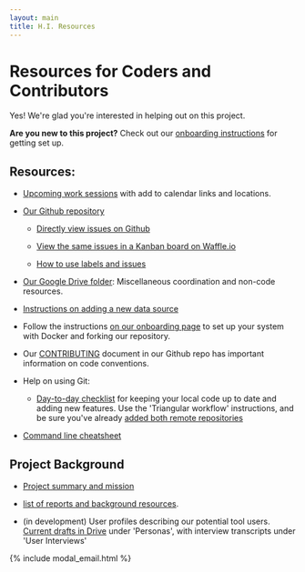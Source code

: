 ```yaml
---
layout: main
title: H.I. Resources
---
```


# Resources for Coders and Contributors
Yes! We're glad you're interested in helping out on this project.

<div class="well">
  <p><strong>Are you new to this project?</strong> Check out our <a href="{{site.baseurl}}/resources/onboarding">onboarding instructions</a> for getting set up. 
  </p>
</div>


## Resources:

* [Upcoming work sessions]({{site.baseurl}}/resources/latest) with add to calendar links and locations.

* [Our Github repository](https://github.com/codefordc/housing-insights)

    * [Directly view issues on Github](https://github.com/codefordc/housing-insights/issues)

    * [View the same issues in a Kanban board on Waffle.io](https://waffle.io/codefordc/housing-insights)

    * [How to use labels and issues](TODO)

* [Our Google Drive folder](https://drive.google.com/drive/folders/0B6iVubS2zjk4V2dLWXkzemVFbnc?usp=sharing): Miscellaneous coordination and non-code resources.

* [Instructions on adding a new data source]({{site.baseurl}}/resources/adding-data-sources.html)

* Follow the instructions [on our onboarding page]({{site.baseurl}}/resources/onboarding) to set up your system with Docker and forking our repository. 

* Our [CONTRIBUTING](https://github.com/codefordc/housing-insights/blob/master/CONTRIBUTING.md) document in our Github repo has important information on code conventions.

* Help on using Git:

    * [Day-to-day checklist](http://nhumphrey.com/git/practical-git-checklist.html) for keeping your local code up to date and adding new features. Use the 'Triangular workflow' instructions, and be sure you've already [added both remote repositories]({{site.baseurl}}/resources/onboarding/triangular-git.html)

* [Command line cheatsheet]({{site.baseurl}}/resources/command-line-cheatsheet.html)


## Project Background

* [Project summary and mission]({{site.baseurl}}/resources/summary.html)

* [list of reports and background resources]({{site.baseurl}}/resources/external).

* (in development) User profiles describing our potential tool users. [Current drafts in Drive](https://drive.google.com/drive/u/1/folders/0B-7k7TLmdLTaTXhnckpJeWoybk0) under 'Personas', with interview transcripts under 'User Interviews'


{% include modal_email.html %}